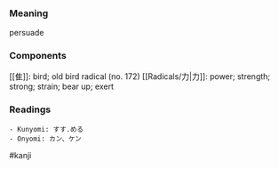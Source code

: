 ### Meaning

persuade

### Components

[[隹]]: bird; old bird radical (no. 172) [[Radicals/力|力]]: power; strength; strong; strain; bear up; exert

### Readings

```
- Kunyomi: すす.める
- Onyomi: カン、ケン
```

#kanji